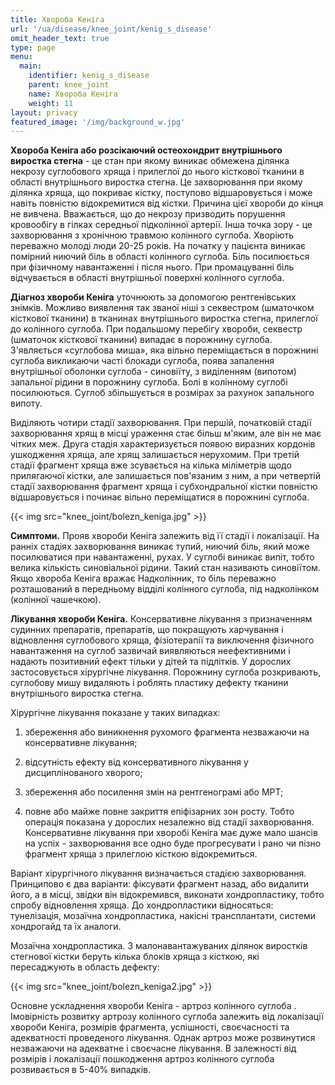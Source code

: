 ```yaml
---
title: Хвороба Кеніга
url: '/ua/disease/knee_joint/kenig_s_disease'
omit_header_text: true
type: page
menu:
  main:
    identifier: kenig_s_disease
    parent: knee_joint
    name: Хвороба Кеніга
    weight: 11
layout: privacy
featured_image: '/img/background_w.jpg'
---
```


**Хвороба Кеніга або розсікаючий остеохондрит внутрішнього виростка стегна** - це стан при якому виникає обмежена
ділянка некрозу суглобового хряща і прилеглої до нього кісткової тканини в області внутрішнього виростка стегна. Це
захворювання при якому ділянка хряща, що покриває кістку, поступово відшаровується і може навіть повністю відокремитися
від кістки. Причина цієї хвороби до кінця не вивчена. Вважається, що до некрозу призводить порушення кровообігу в гілках
середньої підколінної артерії. Інша точка зору - це захворювання з хронічною травмою колінного суглоба. Хворіють
переважно молоді люди 20-25 років. На початку у пацієнта виникає помірний ниючий біль в області колінного суглоба. Біль
посилюється при фізичному навантаженні і після нього. При промацуванні біль відчувається в області внутрішньої поверхні
колінного суглоба.

**Діагноз хвороби Кеніга** уточнюють за допомогою рентгенівських знімків. Можливо виявлення так званої ніші з секвестром
(шматочком кісткової тканини) в тканинах внутрішнього виростка стегна, прилеглої до колінного суглоба. При подальшому
перебігу хвороби, секвестр (шматочок кісткової тканини) випадає в порожнину суглоба. З'являється «суглобова миша», яка
вільно переміщається в порожнині суглоба викликаючи часті блокади суглоба, поява запалення внутрішньої оболонки 
суглоба - синовіїту, з виділенням (випотом) запальної рідини в порожнину суглоба. Болі в колінному суглобі посилюються. 
Суглоб збільшується в розмірах за рахунок запального випоту.

Виділяють чотири стадії захворювання. При першій, початковій стадії захворювання хрящ в місці ураження стає більш
м'яким, але він не має чітких меж. Друга стадія характеризується появою виразних кордонів ушкодження хряща, але хрящ
залишається нерухомим. При третій стадії фрагмент хряща вже зсувається на кілька міліметрів щодо прилягаючої кістки, але
залишається пов'язаним з ним, а при четвертій стадії захворювання фрагмент хряща і субхондральної кістки повністю
відшаровується і починає вільно переміщатися в порожнині суглоба.

{{< img src="knee_joint/bolezn_keniga.jpg" >}}

**Симптоми.** Прояв хвороби Кеніга залежить від її стадії і локалізації. На ранніх стадіях захворювання виникає тупий,
ниючий біль, який може посилюватися при навантаженні, рухах. У суглобі виникає випіт, тобто велика кількість
синовіальної рідини. Такий стан називають синовіїтом. Якщо хвороба Кеніга вражає Надколінник, то біль переважно
розташований в передньому відділі колінного суглоба, під надколінком (колінної чашечкою).

**Лікування хвороби Кеніга.** Консервативне лікування з призначенням судинних препаратів, препаратів, що покращують
харчування і відновлення суглобового хряща, фізіотерапії та виключення фізичного навантаження на суглоб зазвичай
виявляються неефективними і надають позитивний ефект тільки у дітей та підлітків. У дорослих застосовується хірургічне
лікування. Порожнину суглоба розкривають, суглобову мишу видаляють і роблять пластику дефекту тканини внутрішнього
виростка стегна.

Хірургічне лікування показане у таких випадках:

1) збереження або виникнення рухомого фрагмента незважаючи на консервативне лікування;

2) відсутність ефекту від консервативного лікування у дисциплінованого хворого;

3) збереження або посилення змін на рентгенограмі або МРТ;

4) повне або майже повне закриття епіфізарних зон росту. Тобто операція показана у дорослих незалежно від стадії
захворювання. Консервативне лікування при хворобі Кеніга має дуже мало шансів на успіх - захворювання все одно буде
прогресувати і рано чи пізно фрагмент хряща з прилеглою кісткою відокремиться.

Варіант хірургічного лікування визначається стадією захворювання. Принципово є два варіанти: фіксувати фрагмент назад,
або видалити його, а в місці, звідки він відокремився, виконати хондропластику, тобто спробу відновлення хряща. До
хондропластики відносяться: тунелізація, мозаїчна хондропластика, накісні трансплантати, системи хондрогайд та їх
аналоги.

Мозаїчна хондропластика. З малонавантажуваних ділянок виростків стегнової кістки беруть кілька блоків хряща з кісткою,
які пересаджують в область дефекту:

{{< img src="knee_joint/bolezn_keniga2.jpg" >}}

Основне ускладнення хвороби Кеніга - артроз колінного суглоба . Імовірність розвитку артрозу колінного суглоба залежить
від локалізації хвороби Кеніга, розмірів фрагмента, успішності, своєчасності та адекватності проведеного лікування.
Однак артроз може розвинутися незважаючи на адекватне і своєчасне лікування. В залежності від розмірів і локалізації
пошкодження артроз колінного суглоба розвивається в 5-40% випадків.
